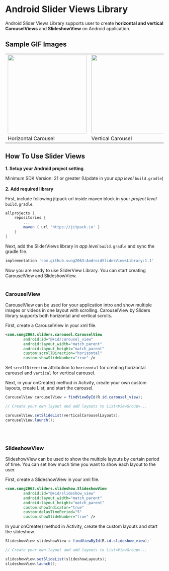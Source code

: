 # Android Slider Views Library

Android Slider Views Library supports user to create <b>horizontal and vertical CarouselViews</b> and <b>SlideshowView</b> on Android application.


## Sample GIF Images

<center>
  <table>
    <tr style="border-collapse: collapse;">
      <td><img src="gifs/horizontal_carousel.gif" width="250" /></td>
      <td><img src="gifs/vertical_carousel.gif" width="250" /></td>
    </tr>
    <tr>
      <td>Horizontal Carousel</td>
      <td>Vertical Carousel</td>
    </tr>
   </table>
 </center>
 
## How To Use Slider Views

<b>1. Setup your Android project setting</b>

Minimum SDK Version: 21 or greater (Update in your <i>app level</i> `build.gradle`)
<br/><br/>
<b>2. Add required library</b>

First, include following jitpack url inside maven block in your <i>project level</i> `build.gradle`.
```gradle
allprojects {
    repositories {
        ...
        maven { url 'https://jitpack.io' }
    }
}
```

Next, add the SliderViews library in <i>app level</i> `build.gradle` and sync the gradle file. 
```gradle
implementation 'com.github.sung2063:AndroidSliderViewsLibrary:1.1'
```

Now you are ready to use SliderView Library. You can start creating CarouselView and SlideshowView.
<br/><br/>
### CarouselView

CarouselView can be used for your application intro and show multiple images or videos in one layout with scrolling. CarouselView by Sliders library supports both horizontal and vertical scrolls.

First, create a CarouselView in your xml file.
```xml
<com.sung2063.sliders.carousel.CarouselView
        android:id="@+id/carousel_view"
        android:layout_width="match_parent"
        android:layout_height="match_parent"
        custom:scrollDirection="horizontal"
        custom:showSlideNumber="true" />
```
Set `scrollDirection` attribution to `horizontal` for creating horizontal carousel and `vertical` for vertical carousel.

Next, in your onCreate() method in Activity, create your own custom layouts, create List, and start the carousel.
```java
CarouselView carouselView = findViewById(R.id.carousel_view);

// Create your own layout and add layouts to List<ViewGroup>...

carouselView.setSlideList(verticalCarouselLayouts);
carouselView.launch();
```
<br/><br/>
### SlideshowView

SlideshowView can be used to show the multiple layouts by certain period of time. You can set how much time you want to show each layout to the user.

First, create a SlideshowView in your xml file.
```xml
<com.sung2063.sliders.slideshow.SlideshowView
        android:id="@+id/slideshow_view"
        android:layout_width="match_parent"
        android:layout_height="match_parent"
        custom:showIndicator="true"
        custom:delayTimePeriod="5"
        custom:showSlideNumber="true" />
```

In your onCreate() method in Activity, create the custom layouts and start the slideshow.

```java
SlideshowView slideshowView = findViewById(R.id.slideshow_view);

// Create your own layout and add layouts to List<ViewGroup>...

slideshowView.setSlideList(slideshowLayouts);
slideshowView.launch();
```

